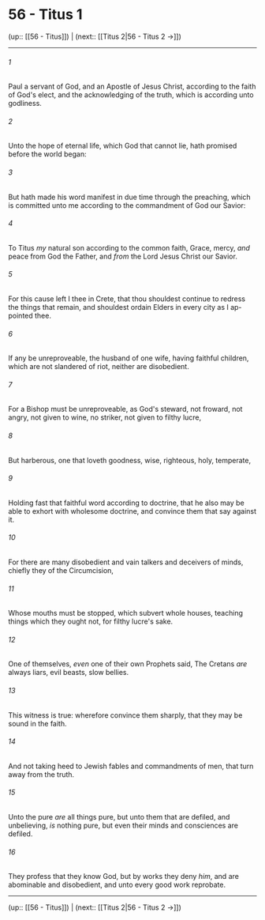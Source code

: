 # 56 - Titus 1

(up:: [[56 - Titus]]) | (next:: [[Titus 2|56 - Titus 2 →]])

***


###### 1 
Paul a servant of God, and an Apostle of Jesus Christ, according to the faith of God's elect, and the acknowledging of the truth, which is according unto godliness. 

###### 2 
Unto the hope of eternal life, which God that cannot lie, hath promised before the world began: 

###### 3 
But hath made his word manifest in due time through the preaching, which is committed unto me according to the commandment of God our Savior: 

###### 4 
To Titus _my_ natural son according to the common faith, Grace, mercy, _and_ peace from God the Father, and _from_ the Lord Jesus Christ our Savior. 

###### 5 
For this cause left I thee in Crete, that thou shouldest continue to redress the things that remain, and shouldest ordain Elders in every city as I ap-pointed thee. 

###### 6 
If any be unreproveable, the husband of one wife, having faithful children, which are not slandered of riot, neither are disobedient. 

###### 7 
For a Bishop must be unreproveable, as God's steward, not froward, not angry, not given to wine, no striker, not given to filthy lucre, 

###### 8 
But harberous, one that loveth goodness, wise, righteous, holy, temperate, 

###### 9 
Holding fast that faithful word according to doctrine, that he also may be able to exhort with wholesome doctrine, and convince them that say against it. 

###### 10 
For there are many disobedient and vain talkers and deceivers of minds, chiefly they of the Circumcision, 

###### 11 
Whose mouths must be stopped, which subvert whole houses, teaching things which they ought not, for filthy lucre's sake. 

###### 12 
One of themselves, _even_ one of their own Prophets said, The Cretans _are_ always liars, evil beasts, slow bellies. 

###### 13 
This witness is true: wherefore convince them sharply, that they may be sound in the faith. 

###### 14 
And not taking heed to Jewish fables and commandments of men, that turn away from the truth. 

###### 15 
Unto the pure _are_ all things pure, but unto them that are defiled, and unbelieving, _is_ nothing pure, but even their minds and consciences are defiled. 

###### 16 
They profess that they know God, but by works they deny _him_, and are abominable and disobedient, and unto every good work reprobate.

***

(up:: [[56 - Titus]]) | (next:: [[Titus 2|56 - Titus 2 →]])
